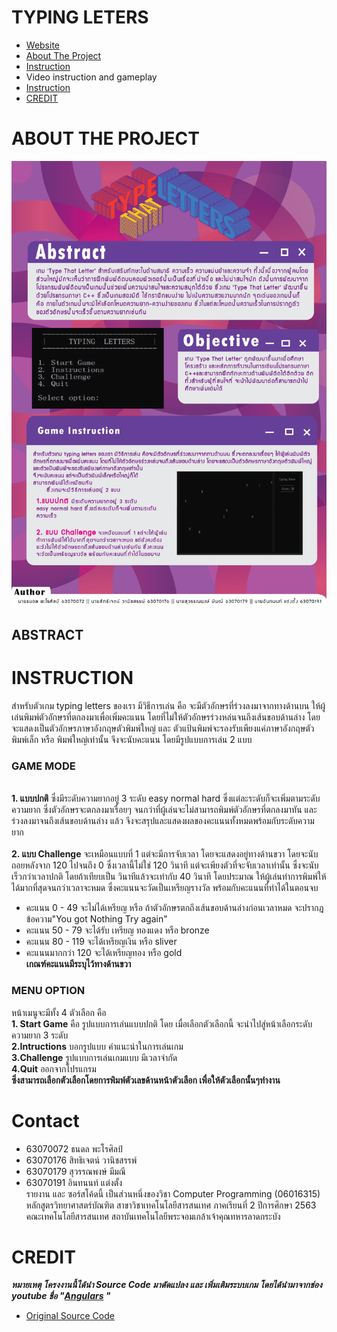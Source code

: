 # TYPING LETERS
- <a href ="https://amazing-saha-cfdb7e.netlify.app/index.html">Website</a>
- [About The Project](#ABOUT-THE-PROJECT)
- [Instruction](#INSTRUCTION)
- Video instruction and gameplay
- [Instruction](#INSTRUCTION)
- [CREDIT](#CREDIT)

# ABOUT THE PROJECT
![Poster](https://github.com/tanadonparosin/Project-Computer-progamming/blob/main/PosterCompro.png)

## ABSTRACT
   
   
   
# INSTRUCTION

   สำหรับตัวเกม typing letters ของเรา  มีวิธีการเล่น คือ จะมีตัวอักษรที่ร่วงลงมาจากทางด้านบน ให้ผู้เล่นพิมพ์ตัวอักษรที่ตกลงมาเพื่อเพิ่มคะแนน โดยที่ไม่ให้ตัวอักษรร่วงหล่นจนถึงเส้นขอบด้านล่าง  โดยจะแสดงเป็นตัวอักษรภาษาอังกฤษตัวพิมพ์ใหญ่  และ ตัวแป้นพิมพ์จะรองรับเพียงแค่ภาษาอังกฤษตัวพิมพ์เล็ก หรือ พิมพ์ใหญ่เท่านั้น จึงจะนับคะแนน โดยมีรูปแบบการเล่น 2 แบบ <br>
### GAME MODE
<br>	**1. แบบปกติ** ซึ่งมีระดับความยากอยู่ 3 ระดับ easy normal hard ซึ่งแต่ละระดับก็จะเพิ่มตามระดับความยาก ซึ่งตัวอักษรจะตกลงมาเรื่อยๆ จนกว่าที่ผู้เล่นจะไม่สามารถพิมพ์ตัวอักษรที่ตกลงมาทัน และ ร่วงลงมาจนถึงเส้นขอบด้านล่าง แล้ว  จึงจะสรุปและแสดงผลของคะแนนทั้งหมดพร้อมกับระดับความยาก <br>
<br>	**2. แบบ Challenge** จะเหมือนแบบที่ 1 แต่จะมีการจับเวลา โดยจะแสดงอยู่ทางด้านขวา โดยจะนับถอยหลังจาก 120 ไปจนถึง 0 ซึ่งเวลานี้ไม่ใช่ 120 วินาที แต่จะเพียงตัวที่จะจับเวลาเท่านั้น ซึ่งจะนับเร็วกว่าเวลาปกติ โดยถ้าเทียบเป็น วินาทีแล้วจะเท่ากับ 40 วินาที โดยประมาณ ให้ผู้เล่นทำการพิมพ์ให้ได้มากที่สุดจนกว่าเวลาจะหมด  ซึ่งคะแนนจะวัดเป็นเหรียญรางวัล พร้อมกับคะแนนที่ทำได้ในตอนจบ
- คะแนน 0 - 49  จะไม่ได้เหรียญ หรือ ถ้าตัวอักษรตกถึงเส้นขอบด้านล่างก่อนเวลาหมด จะปรากฎข้อความ"You got Nothing Try again" 
- คะแนน 50 - 79 จะได้รับ เหรียญ ทองแดง หรือ bronze 
- คะแนน 80 - 119 จะได้เหรียญเงิน หรือ sliver 
- คะแนนมากกว่า 120 จะได้เหรียญทอง หรือ gold
      <br>**เกณฑ์คะแนนมีระบุไว้ทางด้านขวา**
### MENU OPTION
หน้าเมนูจะมีทั้ง 4 ตัวเลือก คือ
<br>**1. Start Game** คือ รูปแบบการเล่นแบบปกติ โดย เมื่อเลือกตัวเลือกนี้ จะนำไปสู่หน้าเลือกระดับความยาก 3 ระดับ 
<br>**2.Intructions** บอกรูปแบบ คำแนะนำในการเล่นเกม
<br>**3.Challenge** รูปแบบการเล่นเกมแบบ มีเวลาจำกัด
<br>**4.Quit** ออกจากโปรแกรม
<br>**ซึ่งสามารถเลือกตัวเลือกโดยการพิมพ์ตัวเลขด้านหน้าตัวเลือก เพื่อให้ตัวเลือกนั้นๆทำงาน**

# Contact

- 63070072 ธนดล พะโรศิลป์
- 63070176 สิทธิเจตน์ วานิชสรรพ์
- 63070179 สุวรรณพงษ์ มีมณี
- 63070191 อินทนนท์ แต่งตั้ง 
<br>รายงาน และ ซอร์สโค้ดนี้ เป็นส่วนหนึ่งของวิชา Computer Programming (06016315) หลักสูตรวิทยาศาสตร์บัณฑิต สาขาวิชาเทคโนโลยีสารสนเทศ ภาคเรียนที่ 2 ปีการศึกษา 2563 คณะเทคโนโลยีสารสนเทศ สถาบันเทคโนโลยีพระจอมเกล้าเจ้าคุณทหารลาดกระบัง


# CREDIT
***หมายเหตุ โครงงานนี้ได้นำ Source Code มาดัดแปลง และ เพิ่มเติมระบบเกม โดยได้นำมาจากช่อง youtube ชื่อ "<a href="https://www.youtube.com/channel/UCxiW6XF39pIRs6wehOtxWLw">Angulars</a> "*** <br>
- <a href="https://www.youtube.com/watch?v=Lb5-UrUqD3w">Original Source Code</a>
 
